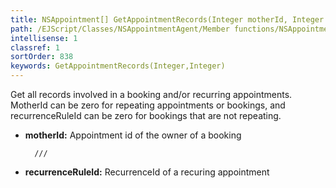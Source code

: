 ```yaml
---
title: NSAppointment[] GetAppointmentRecords(Integer motherId, Integer recurrenceRuleId)
path: /EJScript/Classes/NSAppointmentAgent/Member functions/NSAppointment[] GetAppointmentRecords(Integer p_0, Integer p_1)
intellisense: 1
classref: 1
sortOrder: 838
keywords: GetAppointmentRecords(Integer,Integer)
---
```



Get all records involved in a booking and/or recurring appointments. MotherId can be zero for repeating appointments or bookings, and recurrenceRuleId can be zero for bookings that are not repeating.



* **motherId:** Appointment id of the owner of a booking


    	///



* **recurrenceRuleId:** RecurrenceId of a recuring appointment


